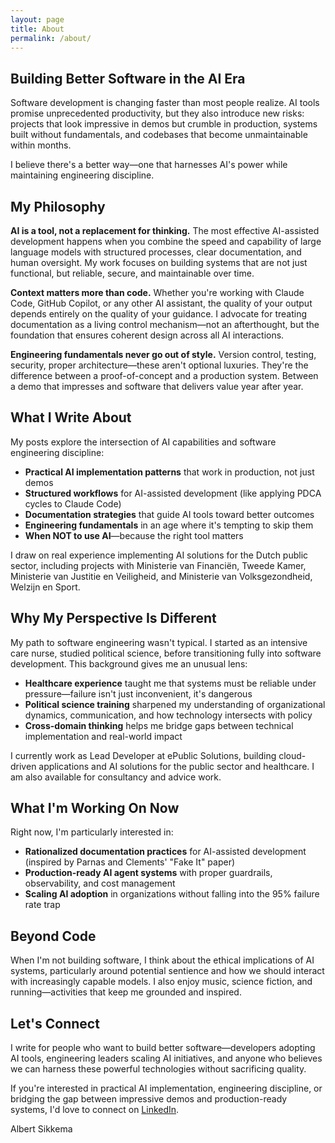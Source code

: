 ```yaml
---
layout: page
title: About
permalink: /about/
---
```


## Building Better Software in the AI Era

Software development is changing faster than most people realize. AI tools promise unprecedented productivity, but they also introduce new risks: projects that look impressive in demos but crumble in production, systems built without fundamentals, and codebases that become unmaintainable within months.

I believe there's a better way—one that harnesses AI's power while maintaining engineering discipline.

## My Philosophy

**AI is a tool, not a replacement for thinking.** The most effective AI-assisted development happens when you combine the speed and capability of large language models with structured processes, clear documentation, and human oversight. My work focuses on building systems that are not just functional, but reliable, secure, and maintainable over time.

**Context matters more than code.** Whether you're working with Claude Code, GitHub Copilot, or any other AI assistant, the quality of your output depends entirely on the quality of your guidance. I advocate for treating documentation as a living control mechanism—not an afterthought, but the foundation that ensures coherent design across all AI interactions.

**Engineering fundamentals never go out of style.** Version control, testing, security, proper architecture—these aren't optional luxuries. They're the difference between a proof-of-concept and a production system. Between a demo that impresses and software that delivers value year after year.

## What I Write About

My posts explore the intersection of AI capabilities and software engineering discipline:

- **Practical AI implementation patterns** that work in production, not just demos
- **Structured workflows** for AI-assisted development (like applying PDCA cycles to Claude Code)
- **Documentation strategies** that guide AI tools toward better outcomes
- **Engineering fundamentals** in an age where it's tempting to skip them
- **When NOT to use AI**—because the right tool matters

I draw on real experience implementing AI solutions for the Dutch public sector, including projects with Ministerie van Financiën, Tweede Kamer, Ministerie van Justitie en Veiligheid, and Ministerie van Volksgezondheid, Welzijn en Sport.

## Why My Perspective Is Different

My path to software engineering wasn't typical. I started as an intensive care nurse, studied political science, before transitioning fully into software development. This background gives me an unusual lens:

- **Healthcare experience** taught me that systems must be reliable under pressure—failure isn't just inconvenient, it's dangerous
- **Political science training** sharpened my understanding of organizational dynamics, communication, and how technology intersects with policy
- **Cross-domain thinking** helps me bridge gaps between technical implementation and real-world impact

I currently work as Lead Developer at ePublic Solutions, building cloud-driven applications and AI solutions for the public sector and healthcare. I am also available for consultancy and advice work.

## What I'm Working On Now

Right now, I'm particularly interested in:

- **Rationalized documentation practices** for AI-assisted development (inspired by Parnas and Clements' "Fake It" paper)
- **Production-ready AI agent systems** with proper guardrails, observability, and cost management
- **Scaling AI adoption** in organizations without falling into the 95% failure rate trap

## Beyond Code

When I'm not building software, I think about the ethical implications of AI systems, particularly around potential sentience and how we should interact with increasingly capable models. I also enjoy music, science fiction, and running—activities that keep me grounded and inspired.

## Let's Connect

I write for people who want to build better software—developers adopting AI tools, engineering leaders scaling AI initiatives, and anyone who believes we can harness these powerful technologies without sacrificing quality.

If you're interested in practical AI implementation, engineering discipline, or bridging the gap between impressive demos and production-ready systems, I'd love to connect on [LinkedIn](https://www.linkedin.com/in/albert-sikkema/).

Albert Sikkema
